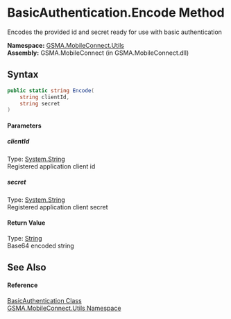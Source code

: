 BasicAuthentication.Encode Method
=================================
Encodes the provided id and secret ready for use with basic authentication

**Namespace:** [GSMA.MobileConnect.Utils][1]  
**Assembly:** GSMA.MobileConnect (in GSMA.MobileConnect.dll)

Syntax
------

```csharp
public static string Encode(
	string clientId,
	string secret
)
```

#### Parameters

##### *clientId*
Type: [System.String][2]  
Registered application client id

##### *secret*
Type: [System.String][2]  
Registered application client secret

#### Return Value
Type: [String][2]  
Base64 encoded string

See Also
--------

#### Reference
[BasicAuthentication Class][3]  
[GSMA.MobileConnect.Utils Namespace][1]  

[1]: ../README.md
[2]: http://msdn.microsoft.com/en-us/library/s1wwdcbf
[3]: README.md
[4]: ../../_icons/Help.png